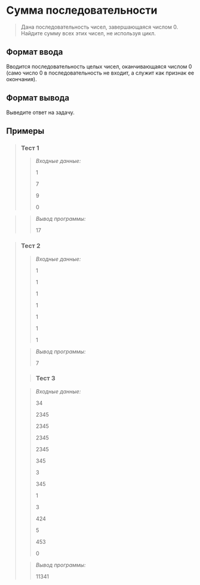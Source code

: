 # Сумма последовательности

>Дана последовательность чисел, завершающаяся числом 0. Найдите сумму всех этих чисел, не используя цикл.
> 
## Формат ввода

Вводится последовательность целых чисел, оканчивающаяся числом 0 (само число 0 в последовательность не входит, а служит как признак ее окончания).

## Формат вывода

Выведите ответ на задачу.


 ## Примеры
>
>### **Тест 1**
>
>>*Входные данные:*
>>
>> 1
>>
>>7
>>
>>9
>>
>>0
>>
>>
>>
>>
>>
>>
>

>>*Вывод программы:*
>>
>> 17
>

>### Тест 2
>
>>*Входные данные:*
>>
>>1
>>
>>1
>> 
>>1
>>
>>1
>>
>>1
>>
>>1
>>
>>1
> 
>>*Вывод программы:*
>>
>> 7
>
>
> >### Тест 3
>
>>*Входные данные:*
>>
>> 34
>>
>>2345
>> 
>>2345
>>
>>2345
>> 
>>2345
>>
>>345
>>
>>3
>>
>>345
>>
>>1
>> 
>> 3
>> 
>> 424
>> 
>> 5
>>
>> 453
>> 
>> 
>>0
> 
>>*Вывод программы:*
>>
>>11341
